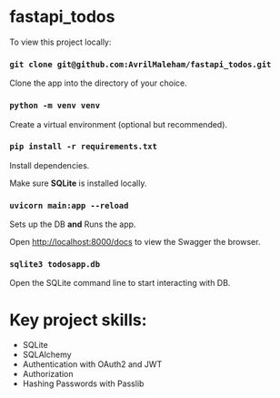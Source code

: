 # fastapi_todos

To view this project locally:

### `git clone git@github.com:AvrilMaleham/fastapi_todos.git`
Clone the app into the directory of your choice.

### `python -m venv venv`
Create a virtual environment (optional but recommended).

### `pip install -r requirements.txt`
Install dependencies.

Make sure **SQLite** is installed locally.

### `uvicorn main:app --reload`
Sets up the DB **and** Runs the app.

Open [http://localhost:8000/docs](http://localhost:8000/docs) to view the Swagger the browser.

### `sqlite3 todosapp.db`
Open the SQLite command line to start interacting with DB.

# Key project skills:

- SQLite
- SQLAlchemy
- Authentication with OAuth2 and JWT
- Authorization
- Hashing Passwords with Passlib